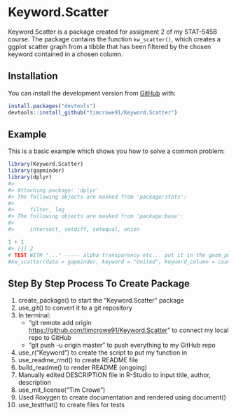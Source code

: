 
<!-- README.md is generated from README.Rmd. Please edit that file -->

# Keyword.Scatter

<!-- badges: start -->

<!-- badges: end -->

Keyword.Scatter is a package created for assigment 2 of my STAT-545B
course. The package contains the function `kw_scatter()`, which creates
a ggplot scatter graph from a tibble that has been filtered by the
chosen keyword contained in a chosen column.

## Installation

You can install the development version from
[GitHub](https://github.com/) with:

``` r
install.packages("devtools")
devtools::install_github("timcrowe91/Keyword.Scatter")
```

## Example

This is a basic example which shows you how to solve a common problem:

``` r
library(Keyword.Scatter)
library(gapminder)
library(dplyr)
#> 
#> Attaching package: 'dplyr'
#> The following objects are masked from 'package:stats':
#> 
#>     filter, lag
#> The following objects are masked from 'package:base':
#> 
#>     intersect, setdiff, setequal, union

1 + 1
#> [1] 2
# TEST WITH "..." ----- alpha transparency etc... put it in the geom_point() ?
#kw_scatter(data = gapminder, keyword = "United", keyword_column = country, x = lifeExp, y = gdpPercap)
```

## Step By Step Process To Create Package

1.  create\_package() to start the “Keyword.Scatter” package
2.  use\_git() to convert it to a git repository
3.  In terminal:
      - “git remote add origin
        <https://github.com/timcrowe91/Keyword.Scatter>” to connect my
        local repo to GitHub
      - “git push -u origin master” to push everything to my GitHub repo
4.  use\_r(“Keyword”) to create the script to put my function in
5.  use\_readme\_rmd() to create README file
6.  build\_readme() to render README (ongoing)
7.  Manually edited DESCRIPTION file in R-Studio to input title, author,
    description
8.  use\_mit\_license(“Tim Crowe”)
9.  Used Roxygen to create documentation and rendered using document()
10. use\_testthat() to create files for tests
